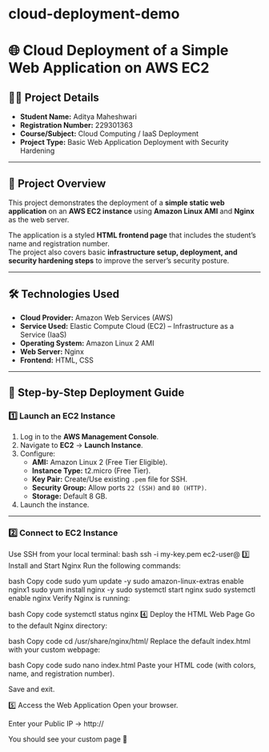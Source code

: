 # cloud-deployment-demo
# 🌐 Cloud Deployment of a Simple Web Application on AWS EC2

## 👨‍🎓 Project Details
- **Student Name:** Aditya Maheshwari  
- **Registration Number:** 229301363  
- **Course/Subject:** Cloud Computing / IaaS Deployment  
- **Project Type:** Basic Web Application Deployment with Security Hardening  

---

## 📌 Project Overview
This project demonstrates the deployment of a **simple static web application** on an **AWS EC2 instance** using **Amazon Linux AMI** and **Nginx** as the web server.  

The application is a styled **HTML frontend page** that includes the student’s name and registration number.  
The project also covers basic **infrastructure setup, deployment, and security hardening steps** to improve the server’s security posture.  

---

## 🛠️ Technologies Used
- **Cloud Provider:** Amazon Web Services (AWS)  
- **Service Used:** Elastic Compute Cloud (EC2) – Infrastructure as a Service (IaaS)  
- **Operating System:** Amazon Linux 2 AMI  
- **Web Server:** Nginx  
- **Frontend:** HTML, CSS  

---

## 🚀 Step-by-Step Deployment Guide

### 1️⃣ Launch an EC2 Instance
1. Log in to the **AWS Management Console**.  
2. Navigate to **EC2** → **Launch Instance**.  
3. Configure:
   - **AMI:** Amazon Linux 2 (Free Tier Eligible).  
   - **Instance Type:** t2.micro (Free Tier).  
   - **Key Pair:** Create/Use existing `.pem` file for SSH.  
   - **Security Group:** Allow ports `22 (SSH)` and `80 (HTTP)`.  
   - **Storage:** Default 8 GB.  
4. Launch the instance.  

---

### 2️⃣ Connect to EC2 Instance
Use SSH from your local terminal:
   bash
ssh -i my-key.pem ec2-user@<your-public-ip>
3️⃣ Install and Start Nginx
Run the following commands:

bash
Copy code
sudo yum update -y
sudo amazon-linux-extras enable nginx1
sudo yum install nginx -y
sudo systemctl start nginx
sudo systemctl enable nginx
Verify Nginx is running:

bash
Copy code
systemctl status nginx
4️⃣ Deploy the HTML Web Page
Go to the default Nginx directory:

bash
Copy code
cd /usr/share/nginx/html/
Replace the default index.html with your custom webpage:

bash
Copy code
sudo nano index.html
Paste your HTML code (with colors, name, and registration number).

Save and exit.

5️⃣ Access the Web Application
Open your browser.

Enter your Public IP → http://<your-ec2-ip>

You should see your custom page 🎉
